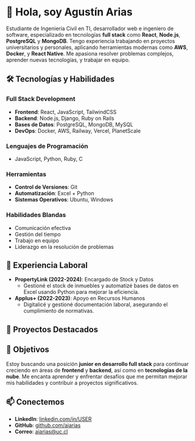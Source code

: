 # 👋 Hola, soy Agustín Arias

Estudiante de Ingeniería Civil en TI, desarrollador web e ingeniero de software, especializado en tecnologías **full stack** como **React**, **Node.js**, **PostgreSQL** y **MongoDB**. Tengo experiencia trabajando en proyectos universitarios y personales, aplicando herramientas modernas como **AWS**, **Docker**, y **React Native**. Me apasiona resolver problemas complejos, aprender nuevas tecnologías, y trabajar en equipo.

## 🛠️ Tecnologías y Habilidades

### Full Stack Development
- **Frontend**: React, JavaScript, TailwindCSS
- **Backend**: Node.js, Django, Ruby on Rails
- **Bases de Datos**: PostgreSQL, MongoDB, MySQL
- **DevOps**: Docker, AWS, Railway, Vercel, PlanetScale

### Lenguajes de Programación
- JavaScript, Python, Ruby, C

### Herramientas
- **Control de Versiones**: Git
- **Automatización**: Excel + Python
- **Sistemas Operativos**: Ubuntu, Windows

### Habilidades Blandas
- Comunicación efectiva
- Gestión del tiempo
- Trabajo en equipo
- Liderazgo en la resolución de problemas

## 💼 Experiencia Laboral

- **PropertyLink (2022-2024)**: Encargado de Stock y Datos
  - Gestioné el stock de inmuebles y automatizé bases de datos en Excel usando Python para mejorar la eficiencia.
- **Applus+ (2022-2023)**: Apoyo en Recursos Humanos
  - Digitalicé y gestioné documentación laboral, asegurando el cumplimiento de normativas.

## 🚀 Proyectos Destacados


## 🎯 Objetivos
Estoy buscando una posición **junior en desarrollo full stack** para continuar creciendo en áreas de **frontend** y **backend**, así como en **tecnologías de la nube**. Me encanta aprender y enfrentar desafíos que me permitan mejorar mis habilidades y contribuir a proyectos significativos.

## 📫 Conectemos
- **LinkedIn**: [linkedin.com/in/USER](https://linkedin.com/in/aiarias)
- **GitHub**: [github.com/aiarias](https://github.com/aiarias)
- **Correo**: [aiarias@uc.cl](mailto:aiarias@uc.cl)

